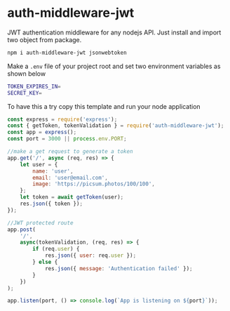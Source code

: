 # auth-middleware-jwt

JWT authentication middleware for any nodejs API. Just install and import two object from package.

```sh
npm i auth-middleware-jwt jsonwebtoken
```

Make a `.env` file of your project root and set two environment variables as shown below

```sh
TOKEN_EXPIRES_IN=
SECRET_KEY=
```

To have this a try copy this template and run your node application

```js
const express = require('express');
const { getToken, tokenValidation } = require('auth-middleware-jwt');
const app = express();
const port = 3000 || process.env.PORT;

//make a get request to generate a token
app.get('/', async (req, res) => {
    let user = {
        name: 'user',
        email: 'user@email.com',
        image: 'https://picsum.photos/100/100',
    };
    let token = await getToken(user);
    res.json({ token });
});

//JWT protected route
app.post(
    '/',
    async(tokenValidation, (req, res) => {
        if (req.user) {
            res.json({ user: req.user });
        } else {
            res.json({ message: 'Authentication failed' });
        }
    })
);

app.listen(port, () => console.log(`App is listening on ${port}`));
```
